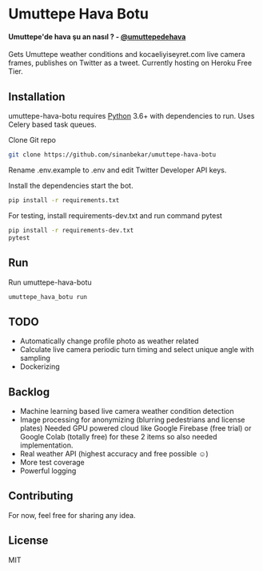 # Umuttepe Hava Botu
#### Umuttepe'de hava şu an nasıl ? - [@umuttepedehava](https://twitter.com/umuttepedehava)

Gets Umuttepe weather conditions and kocaeliyiseyret.com live camera frames, publishes on Twitter as a tweet. Currently hosting on Heroku Free Tier.

## Installation

umuttepe-hava-botu requires [Python](https://www.python.org) 3.6+ with dependencies to run. 
Uses Celery based task queues.

Clone Git repo
```sh
git clone https://github.com/sinanbekar/umuttepe-hava-botu
```

Rename .env.example to .env and edit Twitter Developer API keys.


Install the dependencies start the bot.

```sh
pip install -r requirements.txt
```

For testing, install requirements-dev.txt and run command pytest
```sh
pip install -r requirements-dev.txt
pytest
```


 ## Run
 Run umuttepe-hava-botu
 ```sh
umuttepe_hava_botu run
```


 ## TODO
 - Automatically change profile photo as weather related
 - Calculate live camera periodic turn timing and select unique angle with sampling
 - Dockerizing
 
 ## Backlog
 - Machine learning based live camera weather condition detection
 - Image processing for anonymizing (blurring pedestrians and license plates)
 Needed GPU powered cloud like Google Firebase (free trial) or Google Colab (totally free) for these 2 items so also needed implementation.
 - Real weather API (highest accuracy and free possible ☺)
 - More test coverage
 - Powerful logging

## Contributing

For now, feel free for sharing any idea.



## License

MIT
